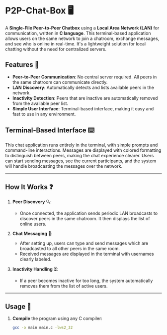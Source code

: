 # P2P-Chat-Box 🖥️

A **Single-File Peer-to-Peer Chatbox** using a **Local Area Network (LAN)** for communication, written in **C language**. This terminal-based application allows users on the same network to join a chatroom, exchange messages, and see who is online in real-time. It's a lightweight solution for local chatting without the need for centralized servers.

## Features 📝
- **Peer-to-Peer Communication**: No central server required. All peers in the same chatroom can communicate directly.
- **LAN Discovery**: Automatically detects and lists available peers in the network.
- **Inactivity Detection**: Peers that are inactive are automatically removed from the available peer list.
- **Simple User Interface**: Terminal-based interface, making it easy and fast to use in any environment.

## Terminal-Based Interface ⌨️
This chat application runs entirely in the terminal, with simple prompts and command-line interactions. Messages are displayed with colored formatting to distinguish between peers, making the chat experience clearer. Users can start sending messages, see the current participants, and the system will handle broadcasting the messages over the network.

---

## How It Works ❓

1. **Peer Discovery** 🔍:
   - Once connected, the application sends periodic LAN broadcasts to discover peers in the same chatroom. It then displays the list of online users.

2. **Chat Messaging** 💬: 
   - After setting up, users can type and send messages which are broadcasted to all other peers in the same room.
   - Received messages are displayed in the terminal with usernames clearly labeled.

3. **Inactivity Handling** ⏳:
   - If a peer becomes inactive for too long, the system automatically removes them from the list of active users.

---

## Usage 🚀

1. **Compile** the program using any C compiler:
   ```bash
   gcc -o main main.c -lws2_32
